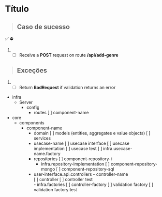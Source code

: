 # Título

> ## Caso de sucesso
✅ ⛔️
1. - [ ] Receive a **POST** request on route **/api/add-genre**

> ## Exceções

1. - [ ] Return **BadRequest** if validation returns an error

- infra
  - Server
    - config
      - routes
        [ ] component-name  
- core
  - components
    - component-name
      - domain
        [ ] models (entities, aggregates e value objects)
        [ ] services
      - usecase-name
        [ ] usecase interface
        [ ] usecase implementation
        [ ] usecase test
        [ ] infra.usecase-name.factory
      - repositories
        [ ] component-repository-i
        - infra.repository-implementation
          [ ] component-repository-mongo
          [ ] component-repository-sql    
      - user-interface.api.controllers
              - controller-name           
                    [ ] controller
                    [ ] controller test              
                  - infra.factories
                    [ ] controller-factory
                    [ ] validation factory
                    [ ] validation factory test       